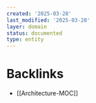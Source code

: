 ```yaml
---
created: '2025-03-28'
last_modified: '2025-03-28'
layer: domain
status: documented
type: entity
---
```


# Backlinks

- [[Architecture-MOC]]
